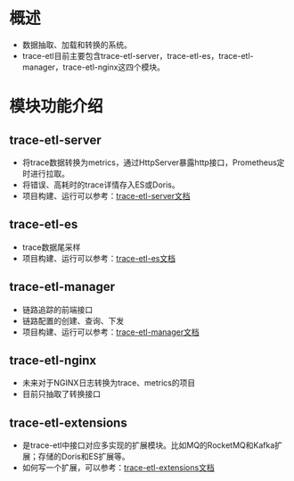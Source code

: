 <!--

    Licensed to the Apache Software Foundation (ASF) under one
    or more contributor license agreements.  See the NOTICE file
    distributed with this work for additional information
    regarding copyright ownership.  The ASF licenses this file
    to you under the Apache License, Version 2.0 (the
    "License"); you may not use this file except in compliance
    with the License.  You may obtain a copy of the License at

    http://www.apache.org/licenses/LICENSE-2.0

    Unless required by applicable law or agreed to in writing,
    software distributed under the License is distributed on an
    "AS IS" BASIS, WITHOUT WARRANTIES OR CONDITIONS OF ANY
    KIND, either express or implied.  See the License for the
    specific language governing permissions and limitations
    under the License.

-->

# 概述
+ 数据抽取、加载和转换的系统。
+ trace-etl目前主要包含trace-etl-server，trace-etl-es，trace-etl-manager，trace-etl-nginx这四个模块。

# 模块功能介绍

## trace-etl-server

+ 将trace数据转换为metrics，通过HttpServer暴露http接口，Prometheus定时进行拉取。
+ 将错误、高耗时的trace详情存入ES或Doris。
+ 项目构建、运行可以参考：[trace-etl-server文档](trace-etl-server/README_CN.md)

## trace-etl-es

+ trace数据尾采样
+ 项目构建、运行可以参考：[trace-etl-es文档](trace-etl-es/README_CN.md)

## trace-etl-manager

+ 链路追踪的前端接口
+ 链路配置的创建、查询、下发
+ 项目构建、运行可以参考：[trace-etl-manager文档](trace-etl-manager/README_CN.md)

## trace-etl-nginx

+ 未来对于NGINX日志转换为trace、metrics的项目
+ 目前只抽取了转换接口

## trace-etl-extensions

+ 是trace-etl中接口对应多实现的扩展模块。比如MQ的RocketMQ和Kafka扩展；存储的Doris和ES扩展等。
+ 如何写一个扩展，可以参考：[trace-etl-extensions文档](docs/extension/extension_cn.md)